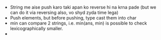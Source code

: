 - String me aise push karo taki apan ko reverse hi na krna pade (but we can do it via reversing also, vo shyd zyda time lega)
- Push elements,  but before pushing, type cast them into char
- min can compare 2 strings, i.e. min(ans, min) is possible to check lexicographically smaller.
-